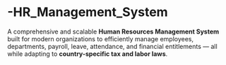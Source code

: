# -HR_Management_System
A comprehensive and scalable **Human Resources Management System** built for modern organizations to efficiently manage employees, departments, payroll, leave, attendance, and financial entitlements — all while adapting to **country-specific tax and labor laws**.
